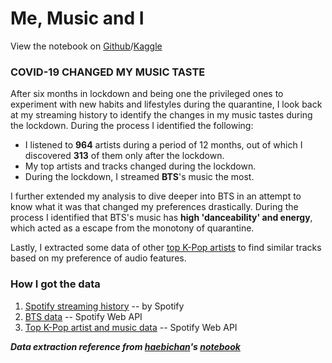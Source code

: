 # Me, Music and I
View the notebook on [Github](https://github.com/Sniggdhaa/Me-Music-and-I/blob/master/my-spotify-streams.ipynb)/[Kaggle](https://www.kaggle.com/sniggdhaa/my-spotify-streams/notebook)

### **COVID-19 CHANGED MY MUSIC TASTE**

After six months in lockdown and being one the privileged ones to experiment with new habits and lifestyles during the quarantine, I look back at my streaming history to identify the changes in my music tastes during the lockdown. During the process I identified the following:
* I listened to **964** artists during a period of 12 months, out of which I discovered **313** of them only after the lockdown.
* My top artists and tracks changed during the lockdown.
* During the lockdown, I streamed **BTS**'s music the most.

I further extended my analysis to dive deeper into BTS in an attempt to know what it was that changed my preferences drastically. During the process I identified that BTS's music has **high 'danceability' and energy**, which acted as a escape from the monotony of quarantine.

Lastly, I extracted some data of other [top K-Pop artists](https://www.koreaboo.com/lists/top-25-followed-kpop-artists-spotify/) to find similar tracks based on my preference of audio features.

### How I got the data
 1. [Spotify streaming history](https://github.com/Sniggdhaa/Me-Music-and-I/blob/master/my-spotify-data.ipynb) -- by Spotify 
 2. [BTS data](https://github.com/Sniggdhaa/Me-Music-and-I/blob/master/bangtan.ipynb) -- Spotify Web API
 3. [Top K-Pop artist and music data](https://github.com/Sniggdhaa/Me-Music-and-I/blob/master/k-pop-data.ipynb) -- Spotify Web API
 
***Data extraction reference from [haebichan](https://github.com/haebichan)'s [notebook](https://github.com/haebichan/kpopclassifier/blob/master/python%20scripts%20for%20getting%20music%20and%20lyric%20data/find_music_features.py)***
